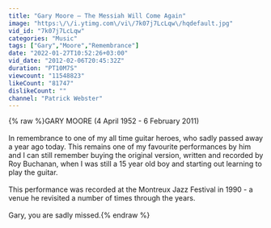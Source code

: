 ```yaml
---
title: "Gary Moore — The Messiah Will Come Again"
image: "https:\/\/i.ytimg.com\/vi\/7k07j7LcLqw\/hqdefault.jpg"
vid_id: "7k07j7LcLqw"
categories: "Music"
tags: ["Gary","Moore","Remembrance"]
date: "2022-01-27T10:52:26+03:00"
vid_date: "2012-02-06T20:45:32Z"
duration: "PT10M7S"
viewcount: "11548823"
likeCount: "81747"
dislikeCount: ""
channel: "Patrick Webster"
---
```

{% raw %}GARY MOORE (4 April 1952 - 6 February 2011)<br /><br />In remembrance to one of my all time guitar heroes, who sadly passed away a year ago today. This remains one of my favourite performances by him and I can still remember buying the original version, written and recorded by Roy Buchanan, when I was still a 15 year old boy and starting out learning to play the guitar.<br /><br />This performance was recorded at the Montreux Jazz Festival in 1990 - a venue he revisited a number of times through the years.<br /><br />Gary, you are sadly missed.{% endraw %}
